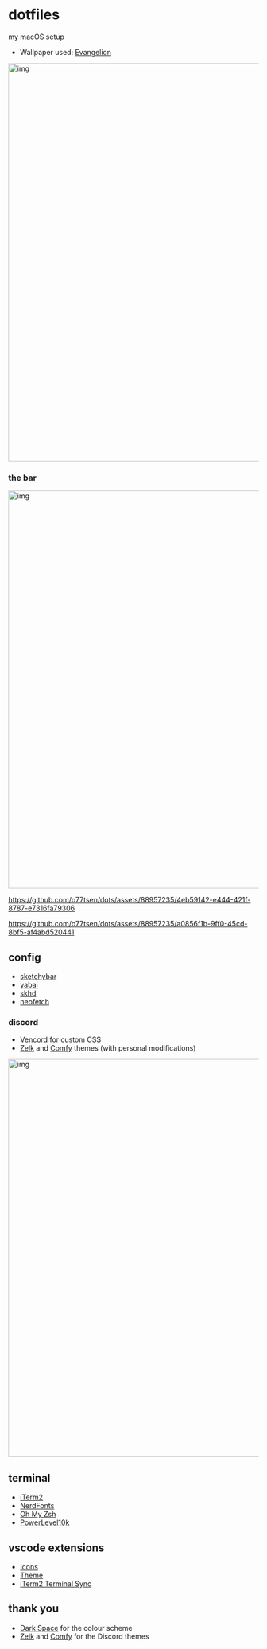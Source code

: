 # dotfiles
my macOS setup

- Wallpaper used: [Evangelion](https://i.imgur.com/2dNwg4L.jpg)

<img src="https://i.imgur.com/9nsCkIE.png" alt="img" width="800">

### the bar
<img src="https://i.imgur.com/uIzLiNk.png" alt="img" width="800">

https://github.com/o77tsen/dots/assets/88957235/4eb59142-e444-421f-8787-e7316fa79306

https://github.com/o77tsen/dots/assets/88957235/a0856f1b-9ff0-45cd-8bf5-af4abd520441

## config
- [sketchybar](https://github.com/FelixKratz/SketchyBar)
- [yabai](https://github.com/koekeishiya/yabai)
- [skhd](https://github.com/koekeishiya/skhd)
- [neofetch](https://github.com/dylanaraps/neofetch)

### discord
- [Vencord](https://vencord.dev) for custom CSS
- [Zelk](https://github.com/schnensch0/zelk/tree/main) and [Comfy](https://github.com/Comfy-Themes/Discord/tree/master) themes (with personal modifications)
<img src="https://i.imgur.com/s8P2IgD.png" alt="img" width="800">

## terminal
- [iTerm2](https://iterm2.com/)
- [NerdFonts](https://github.com/ryanoasis/nerd-fonts)
- [Oh My Zsh](https://github.com/ohmyzsh/ohmyzsh)
- [PowerLevel10k](https://github.com/romkatv/powerlevel10k/tree/master)

## vscode extensions
- [Icons](https://marketplace.visualstudio.com/items?itemName=monokai.theme-monokai-pro-vscode)
- [Theme](https://marketplace.visualstudio.com/items?itemName=deadrevolver.dark-space-theme)
- [iTerm2 Terminal Sync](https://marketplace.visualstudio.com/items?itemName=tusaeff.vscode-iterm2-theme-sync)

## thank you
- [Dark Space](https://marketplace.visualstudio.com/items?itemName=deadrevolver.dark-space-theme) for the colour scheme
- [Zelk](https://github.com/schnensch0/zelk/tree/main) and [Comfy](https://github.com/Comfy-Themes/Discord/tree/master) for the Discord themes
